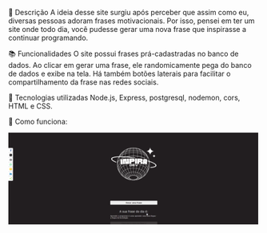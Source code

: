 📝 Descrição
A ideia desse site surgiu após perceber que assim como eu, diversas pessoas adoram frases motivacionais. Por isso, pensei em ter um site onde todo dia, você pudesse gerar uma nova frase que inspirasse a continuar programando.

📚 Funcionalidades
O site possui frases prá-cadastradas no banco de dados. Ao clicar em gerar uma frase, ele randomicamente pega do banco de dados e exibe na tela. Há também botões laterais para facilitar o compartilhamento da frase nas redes sociais.

🔧 Tecnologias utilizadas
Node.js, Express, postgresql, nodemon, cors, HTML e CSS.

🚀 Como funciona:


<img src="./inspira-dev.gif"  width="500" />

